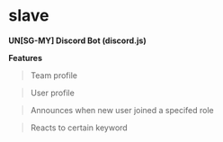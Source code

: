 # slave
**UN[SG-MY] Discord Bot (discord.js)**

__Features__  
>Team profile

>User profile

>Announces when new user joined a specifed role

>Reacts to certain keyword
